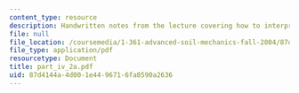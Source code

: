 ```yaml
---
content_type: resource
description: Handwritten notes from the lecture covering how to interpret flow nets.
file: null
file_location: /coursemedia/1-361-advanced-soil-mechanics-fall-2004/87d4144a4d001e4496716fa8590a2636_part_iv_2a.pdf
file_type: application/pdf
resourcetype: Document
title: part_iv_2a.pdf
uid: 87d4144a-4d00-1e44-9671-6fa8590a2636
---
```

